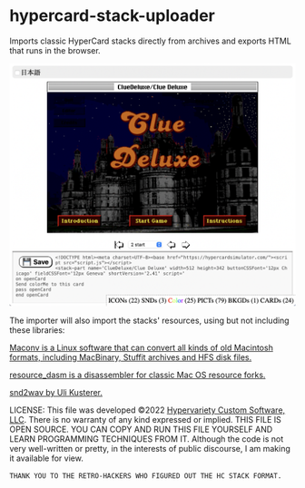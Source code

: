 # hypercard-stack-uploader
Imports classic HyperCard stacks directly from archives and exports HTML that runs in the browser.

<img src="sample-stack.png" />

The importer will also import the stacks' resources, using but not including these libraries:

<a href="https://github.com/ParksProjets/Maconv">Maconv is a Linux software that can convert all kinds of old Macintosh formats, including MacBinary, Stuffit archives and HFS disk files.</a>

<a href="https://github.com/fuzziqersoftware/resource_dasm">resource_dasm is a disassembler for classic Mac OS resource forks.</a>

<a href="https://github.com/uliwitness/snd2wav">snd2wav by Uli Kusterer.</a>
 
LICENSE:
	This file was developed ©2022 <a href="https://hypervariety.com">Hypervariety Custom Software, LLC</a>. There is no warranty of any kind expressed or implied.
	THIS FILE IS OPEN SOURCE. YOU CAN COPY AND RUN THIS FILE YOURSELF AND LEARN PROGRAMMING TECHNIQUES FROM IT.
	Although the code is not very well-written or pretty, in the interests of public discourse, I am making it available for view. 
	
	THANK YOU TO THE RETRO-HACKERS WHO FIGURED OUT THE HC STACK FORMAT.
